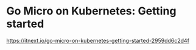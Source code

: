 #  Go Micro on Kubernetes: Getting started



https://itnext.io/go-micro-on-kubernetes-getting-started-2959dd6c2d4f     
